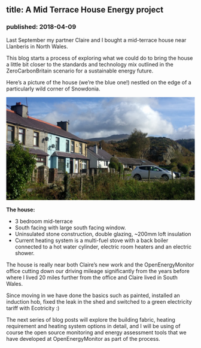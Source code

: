 ## title: A Mid Terrace House Energy project
### published: 2018-04-09

Last September my partner Claire and I bought a mid-terrace house near Llanberis in North Wales.

This blog starts a process of exploring what we could do to bring the house a little bit closer to the standards and technology mix outlined in the ZeroCarbonBritain scenario for a sustainable energy future.

Here’s a picture of the house (we’re the blue one!) nestled on the edge of a particularly wild corner of Snowdonia.

![front](images/front.jpg)

**The house:**

- 3 bedroom mid-terrace
- South facing with large south facing window.
- Uninsulated stone construction, double glazing, ~200mm loft insulation
- Current heating system is a multi-fuel stove with a back boiler connected to a hot water cylinder, electric room heaters and an electric shower.

The house is really near both Claire’s new work and the OpenEnergyMonitor office cutting down our driving mileage significantly from the years before where I lived 20 miles further from the office and Claire lived in South Wales.

Since moving in we have done the basics such as painted, installed an induction hob, fixed the leak in the shed and switched to a green electricity tariff with Ecotricity :)

The next series of blog posts will explore the building fabric, heating requirement and heating system options in detail, and I will be using of course the open source monitoring and energy assessment tools that we have developed at OpenEnergyMonitor as part of the process.
